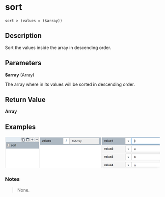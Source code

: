 # sort

	sort > (values = ($array))

## Description

Sort the values inside the array in descending order.

## Parameters

**$array** (Array)

The array where in its values will be sorted in descending order.

## Return Value

**Array**

## Examples

![](sort.png?raw=true)

### Notes
> None.

